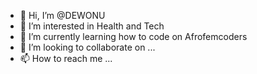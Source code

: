 - 👋 Hi, I’m @DEWONU
- 👀 I’m interested in Health and Tech
- 🌱 I’m currently learning how to code on Afrofemcoders
- 💞️ I’m looking to collaborate on ...
- 📫 How to reach me ...

<!---
DEWONU/DEWONU is a ✨ special ✨ repository because its `README.md` (this file) appears on your GitHub profile.
You can click the Preview link to take a look at your changes.
--->
